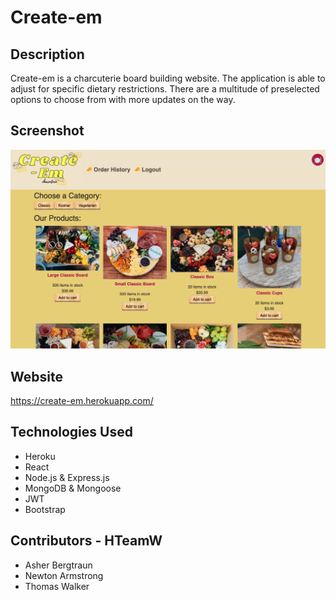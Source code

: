 # Create-em

## Description
Create-em is a charcuterie board building website. The application is able to adjust for specific dietary restrictions. There are a multitude of preselected options to choose from with more updates on the way.

## Screenshot

![Create-em Screenshot](./client/public/images/front-page.png)


## Website
https://create-em.herokuapp.com/


## Technologies Used
- Heroku
- React
- Node.js & Express.js
- MongoDB & Mongoose
- JWT
- Bootstrap

## Contributors - HTeamW
- Asher Bergtraun
- Newton Armstrong
- Thomas Walker
